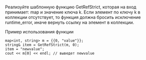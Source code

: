 Реализуйте шаблонную функцию GetRefStrict, которая на вход принимает: map и значение ключа k. Если элемент по ключу k в коллекции отсутствует, то функция должна бросить исключение runtime_error, иначе вернуть ссылку на элемент в коллекции.

Пример использования функции
```
map<int, string> m = {{0, "value"}};
string& item = GetRefStrict(m, 0);
item = "newvalue";
cout << m[0] << endl; // выведет newvalue
```